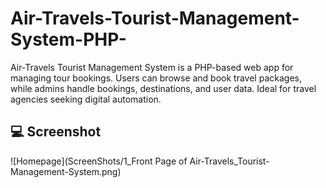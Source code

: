 # Air-Travels-Tourist-Management-System-PHP-
Air-Travels Tourist Management System is a PHP-based web app for managing tour bookings. Users can browse and book travel packages, while admins handle bookings, destinations, and user data. Ideal for travel agencies seeking digital automation.
## 💻 Screenshot

![Homepage](ScreenShots/1_Front Page of Air-Travels_Tourist-Management-System.png)
